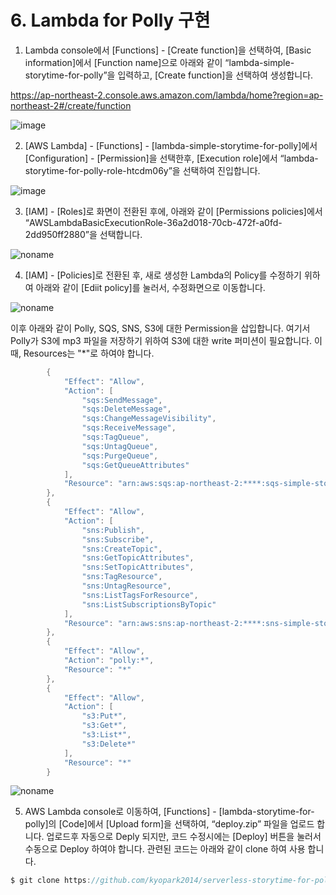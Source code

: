 # 6. Lambda for Polly 구현

 
1) Lambda console에서 [Functions] - [Create function]을 선택하여, [Basic information]에서 [Function name]으로 아래와 같이 “lambda-simple-storytime-for-polly”을 입력하고, [Create function]을 선택하여 생성합니다. 

https://ap-northeast-2.console.aws.amazon.com/lambda/home?region=ap-northeast-2#/create/function


![image](https://user-images.githubusercontent.com/52392004/156879476-16a4a980-e213-47d8-a137-368be29d6511.png)



2) [AWS Lambda] - [Functions] - [lambda-simple-storytime-for-polly]에서 [Configuration] - [Permission]을 선택한후, [Execution role]에서 “lambda-storytime-for-polly-role-htcdm06y”을 선택하여 진입합니다. 


![image](https://user-images.githubusercontent.com/52392004/156879519-92b2220a-f1ad-49cd-bae7-777047d60fec.png)



3) [IAM] - [Roles]로 화면이 전환된 후에, 아래와 같이 [Permissions policies]에서 “AWSLambdaBasicExecutionRole-36a2d018-70cb-472f-a0fd-2dd950ff2880”을 선택합니다. 


![noname](https://user-images.githubusercontent.com/52392004/156879573-0ffd69dd-125d-4abc-a705-cf401a0ce9a2.png)


4) [IAM] - [Policies]로 전환된 후, 새로 생성한 Lambda의 Policy를 수정하기 위하여 아래와 같이 [Ediit policy]를 눌러서, 수정화면으로 이동합니다. 

![noname](https://user-images.githubusercontent.com/52392004/156879633-ef32296a-0451-4172-bd15-c1ef81ea07c0.png)

 
이후 아래와 같이 Polly, SQS, SNS, S3에 대한 Permission을 삽입합니다. 여기서 Polly가 S3에 mp3 파일을 저장하기 위하여 S3에 대한 write 퍼미션이 필요합니다. 이때, Resources는 "*"로 하여야 합니다. 

```java
        {
            "Effect": "Allow",
            "Action": [
                "sqs:SendMessage",
                "sqs:DeleteMessage",
                "sqs:ChangeMessageVisibility",
                "sqs:ReceiveMessage",
                "sqs:TagQueue",
                "sqs:UntagQueue",
                "sqs:PurgeQueue",
                "sqs:GetQueueAttributes"
            ],
            "Resource": "arn:aws:sqs:ap-northeast-2:****:sqs-simple-storytime-for-polly"
        },
        {
            "Effect": "Allow",
            "Action": [
                "sns:Publish",
                "sns:Subscribe",
                "sns:CreateTopic",
                "sns:GetTopicAttributes",
                "sns:SetTopicAttributes",
                "sns:TagResource",
                "sns:UntagResource",
                "sns:ListTagsForResource",
                "sns:ListSubscriptionsByTopic"
            ],
            "Resource": "arn:aws:sns:ap-northeast-2:****:sns-simple-storytime"
        },
        {
            "Effect": "Allow",
            "Action": "polly:*",
            "Resource": "*"
        },
        {
            "Effect": "Allow",
            "Action": [
                "s3:Put*",
                "s3:Get*",
                "s3:List*",
                "s3:Delete*"
            ],
            "Resource": "*"
        }
```        



![noname](https://user-images.githubusercontent.com/52392004/156879718-12b373cf-7a02-4a04-aa97-dc527574a681.png)



5. AWS Lambda console로 이동하여, [Functions] - [lambda-storytime-for-polly]의 [Code]에서 [Upload form]을 선택하여, “deploy.zip” 파일을 업로드 합니다. 업로드후 자동으로 Deply 되지만, 코드 수정시에는 [Deploy] 버튼을 눌러서 수동으로 Deploy 하여야 합니다.  관련된 코드는 아래와 같이 clone 하여 사용 합니다. 

```c
$ git clone https://github.com/kyopark2014/serverless-storytime-for-polly 
```







